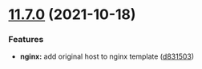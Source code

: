 # [11.7.0](https://github.com/alfa-laboratory/arui-scripts/compare/v11.6.5...v11.7.0) (2021-10-18)


### Features

* **nginx:** add original host to nginx template ([d831503](https://github.com/alfa-laboratory/arui-scripts/commit/d831503e582f969e17c99260669ec145eab79e8d))

